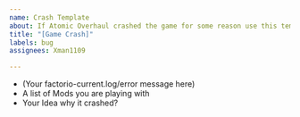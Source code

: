 ```yaml
---
name: Crash Template
about: If Atomic Overhaul crashed the game for some reason use this template!
title: "[Game Crash]"
labels: bug
assignees: Xman1109

---
```


- (Your factorio-current.log/error message here)
- A list of Mods you are playing with
- Your Idea why it crashed?
